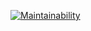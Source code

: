 [![Maintainability](https://api.codeclimate.com/v1/badges/fcfd776ad10b72b22e3e/maintainability)](https://codeclimate.com/github/Morozov33/spend_bot/maintainability)
